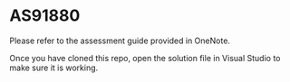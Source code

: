 # AS91880
Please refer to the assessment guide provided in OneNote.

Once you have cloned this repo, open the solution file in Visual Studio to make sure it is working.

